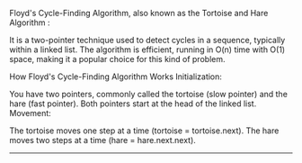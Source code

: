 Floyd's Cycle-Finding Algorithm, also known as the Tortoise and Hare Algorithm : 

It is a two-pointer technique used to detect cycles in a sequence, typically within a linked list. The algorithm is efficient, running in O(n) time with O(1) space, making it a popular choice for this kind of problem.

How Floyd's Cycle-Finding Algorithm Works
Initialization:

You have two pointers, commonly called the tortoise (slow pointer) and the hare (fast pointer).
Both pointers start at the head of the linked list.
Movement:

The tortoise moves one step at a time (tortoise = tortoise.next).
The hare moves two steps at a time (hare = hare.next.next).


-------------------------------------------------------------------------------------------------------------------------------

